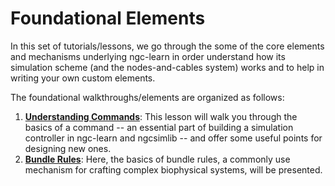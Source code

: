 # Foundational Elements

In this set of tutorials/lessons, we go through the some of the core elements
and mechanisms underlying ngc-learn in order understand how its simulation
scheme (and the nodes-and-cables system) works and to help in writing your
own custom elements.

The foundational walkthroughs/elements are organized as follows:
1. <b>[Understanding Commands](../tutorials/foundations/commands.md)</b>: This lesson will
   walk you through the basics of a command -- an essential part of building a
   simulation controller in ngc-learn and ngcsimlib -- and offer some useful
   points for designing new ones.
2. <b>[Bundle Rules](../tutorials/foundations/bundle_rules.md)</b>: Here, the basics
   of bundle rules, a commonly use mechanism for crafting complex biophysical
   systems, will be presented.
